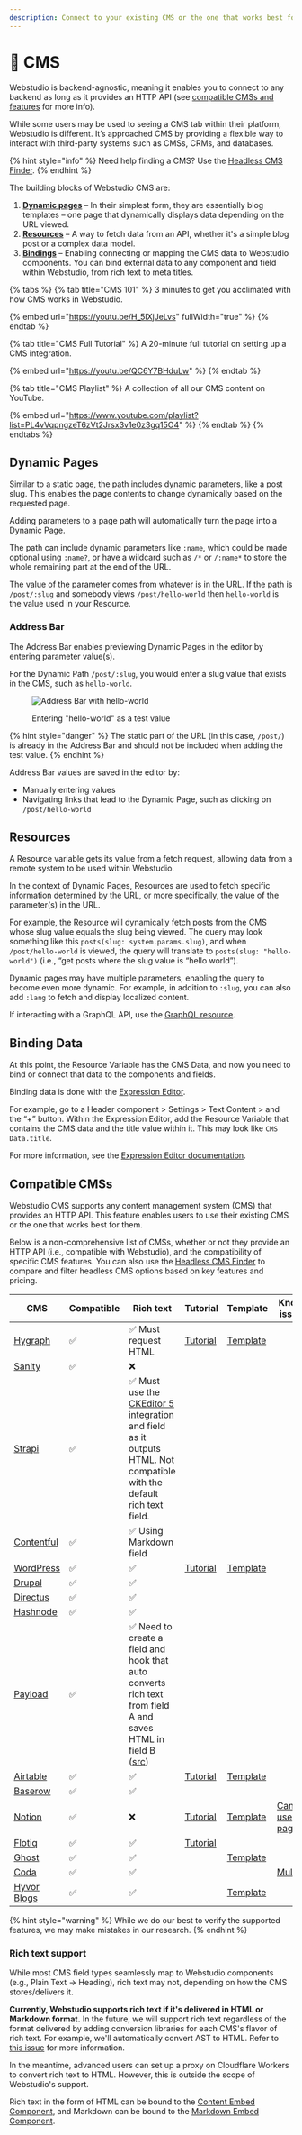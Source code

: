 ```yaml
---
description: Connect to your existing CMS or the one that works best for you.
---
```


# 💾 CMS

Webstudio is backend-agnostic, meaning it enables you to connect to any backend as long as it provides an HTTP API (see [compatible CMSs and features](cms.md#compatible-cmss) for more info).

While some users may be used to seeing a CMS tab within their platform, Webstudio is different. It’s approached CMS by providing a flexible way to interact with third-party systems such as CMSs, CRMs, and databases.

{% hint style="info" %}
Need help finding a CMS? Use the [Headless CMS Finder](https://wstd.us/cms-finder).
{% endhint %}

The building blocks of Webstudio CMS are:

1. [**Dynamic pages**](cms.md#dynamic-pages) – In their simplest form, they are essentially blog templates – one page that dynamically displays data depending on the URL viewed.
2. [**Resources**](variables.md#resource) – A way to fetch data from an API, whether it's a simple blog post or a complex data model.
3. [**Bindings**](expression-editor.md#binding) – Enabling connecting or mapping the CMS data to Webstudio components. You can bind external data to any component and field within Webstudio, from rich text to meta titles.

{% tabs %}
{% tab title="CMS 101" %}
3 minutes to get you acclimated with how CMS works in Webstudio.

{% embed url="https://youtu.be/H_5IXjJeLvs" fullWidth="true" %}
{% endtab %}

{% tab title="CMS Full Tutorial" %}
A 20-minute full tutorial on setting up a CMS integration.

{% embed url="https://youtu.be/QC6Y7BHduLw" %}
{% endtab %}

{% tab title="CMS Playlist" %}
A collection of all our CMS content on YouTube.

{% embed url="https://www.youtube.com/playlist?list=PL4vVqpngzeT6zVt2Jrsx3v1e0z3gq15O4" %}
{% endtab %}
{% endtabs %}

## Dynamic Pages

Similar to a static page, the path includes dynamic parameters, like a post slug. This enables the page contents to change dynamically based on the requested page.

Adding parameters to a page path will automatically turn the page into a Dynamic Page.

The path can include dynamic parameters like `:name`, which could be made optional using `:name?`, or have a wildcard such as `/*` or `/:name*` to store the whole remaining part at the end of the URL.

The value of the parameter comes from whatever is in the URL. If the path is `/post/:slug` and somebody views `/post/hello-world` then `hello-world` is the value used in your Resource.

### **Address Bar**

The Address Bar enables previewing Dynamic Pages in the editor by entering parameter value(s).

For the Dynamic Path `/post/:slug`, you would enter a slug value that exists in the CMS, such as `hello-world`.

<figure><img src="../../.gitbook/assets/address-bar.png" alt="Address Bar with hello-world"><figcaption><p>Entering "hello-world" as a test value</p></figcaption></figure>

{% hint style="danger" %}
The static part of the URL (in this case, `/post/`) is already in the Address Bar and should not be included when adding the test value.
{% endhint %}

Address Bar values are saved in the editor by:

* Manually entering values
* Navigating links that lead to the Dynamic Page, such as clicking on `/post/hello-world`

## Resources

A Resource variable gets its value from a fetch request, allowing data from a remote system to be used within Webstudio.

In the context of Dynamic Pages, Resources are used to fetch specific information determined by the URL, or more specifically, the value of the parameter(s) in the URL.

For example, the Resource will dynamically fetch posts from the CMS whose slug value equals the slug being viewed. The query may look something like this `posts(slug: system.params.slug)`, and when `/post/hello-world` is viewed, the query will translate to `posts(slug: "hello-world")` (i.e., “get posts where the slug value is “hello world”).

Dynamic pages may have multiple parameters, enabling the query to become even more dynamic. For example, in addition to `:slug`, you can also add `:lang` to fetch and display localized content.

If interacting with a GraphQL API, use the [GraphQL resource](variables.md#graphql).

## Binding Data

At this point, the Resource Variable has the CMS Data, and now you need to bind or connect that data to the components and fields.

Binding data is done with the [Expression Editor](expression-editor.md).

For example, go to a Header component > Settings > Text Content > and the “+” button. Within the Expression Editor, add the Resource Variable that contains the CMS data and the title value within it. This may look like `CMS Data.title`.

For more information, see the [Expression Editor documentation](expression-editor.md).

## Compatible CMSs

Webstudio CMS supports any content management system (CMS) that provides an HTTP API. This feature enables users to use their existing CMS or the one that works best for them.

Below is a non-comprehensive list of CMSs, whether or not they provide an HTTP API (i.e., compatible with Webstudio), and the compatibility of specific CMS features. You can also use the [Headless CMS Finder](https://wstd.us/cms-finder) to compare and filter headless CMS options based on key features and pricing.

| CMS                                       | Compatible | Rich text                                                                                                                                                                                        | Tutorial                                 | Template                                       | Known issues                                                             |
| ----------------------------------------- | ---------- | ------------------------------------------------------------------------------------------------------------------------------------------------------------------------------------------------ | ---------------------------------------- | ---------------------------------------------- | ------------------------------------------------------------------------ |
| [Hygraph](https://hygraph.com/)           | ✅          | ✅ Must request HTML                                                                                                                                                                              | [Tutorial](../integrations/hygraph.md)   | [Template](https://wstd.us/hygraph-template)   |                                                                          |
| [Sanity](https://www.sanity.io/)          | ✅          | ❌                                                                                                                                                                                                |                                          |                                                |                                                                          |
| [Strapi](https://strapi.io/)              | ✅          | ✅ Must use the [CKEditor 5 integration](https://market.strapi.io/plugins/@ckeditor-strapi-plugin-ckeditor) and field as it outputs HTML. Not compatible with the default rich text field.        |                                          |                                                |                                                                          |
| [Contentful](https://www.contentful.com/) | ✅          | ✅ Using Markdown field                                                                                                                                                                           |                                          |                                                |                                                                          |
| [WordPress](https://wordpress.org/)       | ✅          | ✅                                                                                                                                                                                                | [Tutorial](../integrations/wordpress.md) | [Template](https://wstd.us/wordpress-template) |                                                                          |
| [Drupal](https://www.drupal.org/)         | ✅          | ✅                                                                                                                                                                                                |                                          |                                                |                                                                          |
| [Directus](https://directus.io/)          | ✅          | ✅                                                                                                                                                                                                |                                          |                                                |                                                                          |
| [Hashnode](https://hashnode.com/headless) | ✅          | ✅                                                                                                                                                                                                |                                          |                                                |                                                                          |
| [Payload](https://payloadcms.com/)        | ✅          | ✅ Need to create a field and hook that auto converts rich text from field A and saves HTML in field B ([src](https://payloadcms.com/docs/rich-text/lexical#outputting-html-from-the-collection)) |                                          |                                                |                                                                          |
| [Airtable](https://www.airtable.com/)     | ✅          | ✅                                                                                                                                                                                                | [Tutorial](../integrations/airtable.md)  | [Template](https://wstd.us/airtable-template)  |                                                                          |
| [Baserow](https://baserow.io/)            | ✅          | ✅                                                                                                                                                                                                |                                          |                                                |                                                                          |
| [Notion](https://www.notion.so/)          | ✅          | ❌                                                                                                                                                                                                | [Tutorial](../integrations/notion.md)    | [Template](https://wstd.us/notion-template)    | [Can't use pages](https://github.com/webstudio-is/webstudio/issues/3709) |
| [Flotiq](https://flotiq.com/)             | ✅          | ✅                                                                                                                                                                                                | [Tutorial](../integrations/flotiq.md)    |                                                |                                                                          |
| [Ghost](https://ghost.org/)               | ✅          | ✅                                                                                                                                                                                                |                                          | [Template](https://wstd.us/ghost-template)     |                                                                          |
| [Coda](https://coda.io/)                  | ✅          | ✅                                                                                                                                                                                                |                                          |                                                | [Multiple](https://github.com/webstudio-is/webstudio/issues/3708)        |
| [Hyvor Blogs](https://blogs.hyvor.com/)   | ✅          | ✅                                                                                                                                                                                                |                                          | [Template](https://wstd.us/template-hyvor)     |                                                                          |

{% hint style="warning" %}
While we do our best to verify the supported features, we may make mistakes in our research.
{% endhint %}

### Rich text support

While most CMS field types seamlessly map to Webstudio components (e.g., Plain Text → Heading), rich text may not, depending on how the CMS stores/delivers it.

**Currently, Webstudio supports rich text if it's delivered in HTML or Markdown format.** In the future, we will support rich text regardless of the format delivered by adding conversion libraries for each CMS's flavor of rich text. For example, we'll automatically convert AST to HTML. Refer to [this issue](https://github.com/webstudio-is/webstudio/issues/3398) for more information.

In the meantime, advanced users can set up a proxy on Cloudflare Workers to convert rich text to HTML. However, this is outside the scope of Webstudio's support.

Rich text in the form of HTML can be bound to the [Content Embed Component](../core-components/content-embed.md), and Markdown can be bound to the [Markdown Embed Component](../core-components/markdown-embed.md).
